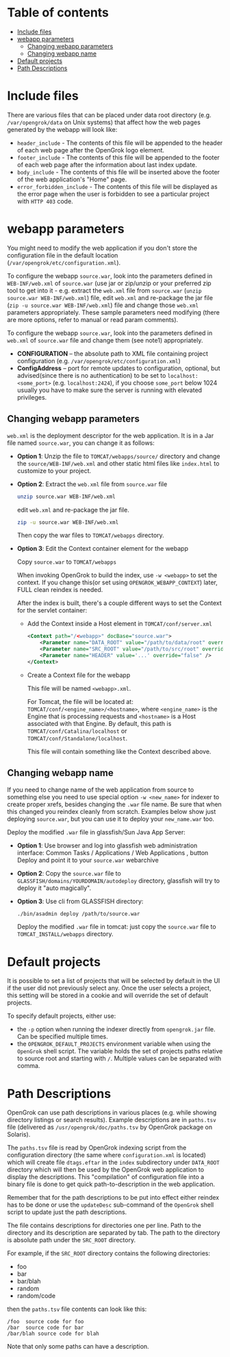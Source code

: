 # Table of contents

<!-- toc -->
- [Include files](#include-files)
- [webapp parameters](#webapp-parameters)
  * [Changing webapp parameters](#changing-webapp-params)
  * [Changing webapp name](#changing-webapp-name)
- [Default projects](#default-projects)
- [Path Descriptions](#path-descriptions)
<!-- tocstop -->

# Include files

There are various files that can be placed under data root directory (e.g. `/var/opengrok/data` on Unix systems) that affect how the web pages generated by the webapp will look like:

  * `header_include` -
    The contents of this file will be appended to the header of each
    web page after the OpenGrok logo element.
  * `footer_include` -
    The contents of this file will be appended to the footer of each
    web page after the information about last index update.
  * `body_include` -
    The contents of this file will be inserted above the footer of the web
    application's "Home" page.
  * `error_forbidden_include` -
    The contents of this file will be displayed as the error page when
    the user is forbidden to see a particular project with `HTTP 403` code.

# webapp parameters

You might need to modify the web application if you don't store the
configuration file in the default location
(`/var/opengrok/etc/configuration.xml`).

To configure the webapp `source.war`, look into the parameters defined in
`WEB-INF/web.xml` of `source.war` (use jar or zip/unzip or your preferred zip
tool to get into it - e.g. extract the `web.xml` file from `source.war` (`unzip
source.war WEB-INF/web.xml`) file, edit `web.xml` and re-package the jar file
(`zip -u source.war WEB-INF/web.xml`) file and change those `web.xml`
parameters appropriately. These sample parameters need modifying (there are
more options, refer to manual or read param comments).

To configure the webapp `source.war`, look into the parameters defined in
`web.xml` of `source.war` file and change them (see note1) appropriately.

* **CONFIGURATION** – the absolute path to XML file containing project configuration
  (e.g. `/var/opengrok/etc/configuration.xml`)
* **ConfigAddress** – port for remote updates to configuration, optional, but advised(since there is no authentication)
  to be set to `localhost:<some_port>` (e.g. `localhost:2424`), if you choose `some_port` below 1024 usually you have to make sure the server is running with elevated privileges.

## Changing webapp parameters

`web.xml` is the deployment descriptor for the web application. It is in a Jar
file named `source.war`, you can change it as follows:

* **Option 1**:
  Unzip the file to `TOMCAT/webapps/source/` directory and
     change the `source/WEB-INF/web.xml` and other static html files like
     `index.html` to customize to your project.

* **Option 2**:
  Extract the `web.xml` file from `source.war` file

  ```bash
  unzip source.war WEB-INF/web.xml
  ```

  edit `web.xml` and re-package the jar file.

  ```bash
  zip -u source.war WEB-INF/web.xml
  ```

  Then copy the war files to `TOMCAT/webapps` directory.

* **Option 3**:
  Edit the Context container element for the webapp

  Copy `source.war` to `TOMCAT/webapps`

  When invoking OpenGrok to build the index, use `-w <webapp>` to set the
     context. If you change this(or set using `OPENGROK_WEBAPP_CONTEXT`) later,
     FULL clean reindex is needed.

  After the index is built, there's a couple different ways to set the
  Context for the servlet container:

  * Add the Context inside a Host element in `TOMCAT/conf/server.xml`

      ```xml
      <Context path="/<webapp>" docBase="source.war">
          <Parameter name="DATA_ROOT" value="/path/to/data/root" override="false" />
          <Parameter name="SRC_ROOT" value="/path/to/src/root" override="false" />
          <Parameter name="HEADER" value='...' override="false" />
      </Context>
      ```
   * Create a Context file for the webapp

     This file will be named `<webapp>.xml`.

     For Tomcat, the file will be located at:
     `TOMCAT/conf/<engine_name>/<hostname>`, where `<engine_name>`
     is the Engine that is processing requests and `<hostname>` is a Host
     associated with that Engine.  By default, this path is
     `TOMCAT/conf/Catalina/localhost` or `TOMCAT/conf/Standalone/localhost`.

     This file will contain something like the Context described above.

## Changing webapp name

If you need to change name of the web application from source to something
else you need to use special option `-w <new_name>` for indexer to create
proper xrefs, besides changing the `.war` file name. Be sure that when this
changed you reindex cleanly from scratch. Examples below show just
deploying `source.war`, but you can use it to deploy your `new_name.war` too.

Deploy the modified `.war` file in glassfish/Sun Java App Server:

* **Option 1**:
  Use browser and log into glassfish web administration interface: Common Tasks / Applications / Web Applications
  , button Deploy and point it to your `source.war` webarchive

* **Option 2**:
  Copy the `source.war` file to
    `GLASSFISH/domains/YOURDOMAIN/autodeploy` directory, glassfish will try
    to deploy it "auto magically".

* **Option 3**:
  Use cli from GLASSFISH directory:

  ```bash
  ./bin/asadmin deploy /path/to/source.war
  ```
  Deploy the modified `.war` file in tomcat:
    just copy the `source.war` file to `TOMCAT_INSTALL/webapps` directory.

# Default projects

It is possible to set a list of projects that will be selected by default in the UI if the user did not previously select any. Once the user selects a project, this setting will be stored in a cookie and will override the set of default projects.

To specify default projects, either use:
  - the `-p` option when running the indexer directly from `opengrok.jar` file. Can be specified multiple times.
  - the `OPENGROK_DEFAULT_PROJECTS` environment variable when using the `OpenGrok` shell script. The variable holds the set of projects paths relative to source root and starting with `/`. Multiple values can be separated with comma.

# Path Descriptions

OpenGrok can use path descriptions in various places (e.g. while showing
directory listings or search results). Example descriptions are in `paths.tsv`
file (delivered as `/usr/opengrok/doc/paths.tsv` by OpenGrok package on Solaris).

The `paths.tsv` file is read by OpenGrok indexing script from the configuration
directory (the same where `configuration.xml` is located) which will create file
`dtags.eftar` in the `index` subdirectory under `DATA_ROOT` directory which will
then be used by the OpenGrok web application to display the descriptions. This "compilation" of configuration file
into a binary file is done to get quick path-to-description in the web application.

Remember that for the path descriptions to be put into effect either reindex has to be done or use the `updateDesc` sub-command of the `OpenGrok` shell script to update just the path descriptions.

The file contains descriptions for directories one per line. Path to the
directory and its description are separated by tab. The path to the directory
is absolute path under the `SRC_ROOT` directory.

For example, if the `SRC_ROOT` directory contains the following directories:

* foo
* bar
* bar/blah
* random
* random/code

then the `paths.tsv` file contents can look like this:

```
/foo  source code for foo
/bar  source code for bar
/bar/blah source code for blah
```

Note that only some paths can have a description.
